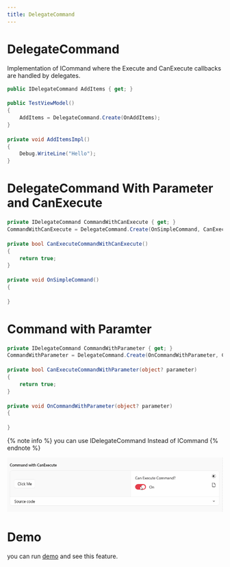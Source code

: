 ```yaml
---
title: DelegateCommand
---
```


# DelegateCommand
Implementation of ICommand where the Execute and CanExecute callbacks are handled by delegates.

```cs
public IDelegateCommand AddItems { get; }

public TestViewModel()
{
    AddItems = DelegateCommand.Create(OnAddItems);
}

private void AddItemsImpl()
{
    Debug.WriteLine("Hello");
}
```

# DelegateCommand With Parameter and CanExecute

```cs
private IDelegateCommand CommandWithCanExecute { get; }
CommandWithCanExecute = DelegateCommand.Create(OnSimpleCommand, CanExecuteCommandWithCanExecute);

private bool CanExecuteCommandWithCanExecute()
{
    return true;
}

private void OnSimpleCommand()
{
    
}

```

# Command with Paramter

```cs
private IDelegateCommand CommandWithParameter { get; }
CommandWithParameter = DelegateCommand.Create(OnCommandWithParameter, CanExecuteCommandWithParameter);

private bool CanExecuteCommandWithParameter(object? parameter)
{
    return true;
}

private void OnCommandWithParameter(object? parameter)
{
    
}

```

{% note info %}
you can use IDelegateCommand Instead of ICommand
{% endnote %}

![DevWinUI](https://raw.githubusercontent.com/ghost1372/DevWinUI-Resources/refs/heads/main/DevWinUI-Docs/DelegateCommand.gif)

# Demo
you can run [demo](https://github.com/Ghost1372/DevWinUI) and see this feature.